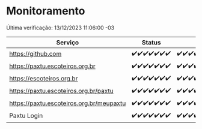 # Monitoramento

Última verificação: 13/12/2023 11:06:00 -03

|Serviço|Status|Últimas 24h|
|---|---|---|
|https://github.com|<span title="2023-12-06: OK=23">✔️</span><span title="2023-12-07: OK=24">✔️</span><span title="2023-12-08: OK=24">✔️</span><span title="2023-12-09: OK=24">✔️</span><span title="2023-12-10: OK=24">✔️</span><span title="2023-12-11: OK=24">✔️</span><span title="2023-12-12: OK=14">✔️</span>|<span title="12/12/2023 11:06:00 -03 : 200">✔️</span><span title="12/12/2023 12:06:00 -03 : 200">✔️</span><span title="12/12/2023 13:07:00 -03 : 200">✔️</span><span title="12/12/2023 14:05:00 -03 : 200">✔️</span><span title="12/12/2023 15:08:00 -03 : 200">✔️</span><span title="12/12/2023 16:04:00 -03 : 200">✔️</span><span title="12/12/2023 17:07:00 -03 : 200">✔️</span><span title="12/12/2023 18:04:00 -03 : 200">✔️</span><span title="12/12/2023 19:05:00 -03 : 200">✔️</span><span title="12/12/2023 20:06:00 -03 : 200">✔️</span><span title="12/12/2023 21:31:00 -03 : 200">✔️</span><span title="12/12/2023 22:48:00 -03 : 200">✔️</span><span title="12/12/2023 23:21:00 -03 : 200">✔️</span><span title="13/12/2023 00:07:00 -03 : 200">✔️</span><span title="13/12/2023 01:08:00 -03 : 200">✔️</span><span title="13/12/2023 02:06:00 -03 : 200">✔️</span><span title="13/12/2023 03:08:00 -03 : 200">✔️</span><span title="13/12/2023 04:06:00 -03 : 200">✔️</span><span title="13/12/2023 05:08:00 -03 : 200">✔️</span><span title="13/12/2023 06:06:00 -03 : 200">✔️</span><span title="13/12/2023 07:07:00 -03 : 200">✔️</span><span title="13/12/2023 08:04:00 -03 : 200">✔️</span><span title="13/12/2023 09:11:00 -03 : 200">✔️</span><span title="13/12/2023 10:09:00 -03 : 200">✔️</span><span title="13/12/2023 11:06:00 -03 : 200">✔️</span>|
|https://paxtu.escoteiros.org.br|<span title="2023-12-06: OK=23">✔️</span><span title="2023-12-07: OK=24">✔️</span><span title="2023-12-08: OK=24">✔️</span><span title="2023-12-09: OK=24">✔️</span><span title="2023-12-10: OK=24">✔️</span><span title="2023-12-11: OK=24">✔️</span><span title="2023-12-12: OK=14">✔️</span>|<span title="12/12/2023 11:06:00 -03 : 200">✔️</span><span title="12/12/2023 12:06:00 -03 : 200">✔️</span><span title="12/12/2023 13:07:00 -03 : 200">✔️</span><span title="12/12/2023 14:05:00 -03 : 200">✔️</span><span title="12/12/2023 15:08:00 -03 : 200">✔️</span><span title="12/12/2023 16:04:00 -03 : 200">✔️</span><span title="12/12/2023 17:07:00 -03 : 200">✔️</span><span title="12/12/2023 18:04:00 -03 : 200">✔️</span><span title="12/12/2023 19:05:00 -03 : 200">✔️</span><span title="12/12/2023 20:06:00 -03 : 200">✔️</span><span title="12/12/2023 21:31:00 -03 : 200">✔️</span><span title="12/12/2023 22:48:00 -03 : 200">✔️</span><span title="12/12/2023 23:21:00 -03 : 200">✔️</span><span title="13/12/2023 00:07:00 -03 : 200">✔️</span><span title="13/12/2023 01:08:00 -03 : 200">✔️</span><span title="13/12/2023 02:06:00 -03 : 200">✔️</span><span title="13/12/2023 03:08:00 -03 : 200">✔️</span><span title="13/12/2023 04:06:00 -03 : 200">✔️</span><span title="13/12/2023 05:08:00 -03 : 200">✔️</span><span title="13/12/2023 06:06:00 -03 : 200">✔️</span><span title="13/12/2023 07:07:00 -03 : 200">✔️</span><span title="13/12/2023 08:04:00 -03 : 200">✔️</span><span title="13/12/2023 09:11:00 -03 : 200">✔️</span><span title="13/12/2023 10:09:00 -03 : 200">✔️</span><span title="13/12/2023 11:06:00 -03 : 200">✔️</span>|
|https://escoteiros.org.br|<span title="2023-12-06: OK=23">✔️</span><span title="2023-12-07: OK=24">✔️</span><span title="2023-12-08: OK=24">✔️</span><span title="2023-12-09: OK=24">✔️</span><span title="2023-12-10: OK=24">✔️</span><span title="2023-12-11: OK=24">✔️</span><span title="2023-12-12: OK=14">✔️</span>|<span title="12/12/2023 11:06:00 -03 : 200">✔️</span><span title="12/12/2023 12:06:00 -03 : 200">✔️</span><span title="12/12/2023 13:07:00 -03 : 200">✔️</span><span title="12/12/2023 14:05:00 -03 : 200">✔️</span><span title="12/12/2023 15:08:00 -03 : 200">✔️</span><span title="12/12/2023 16:04:00 -03 : 200">✔️</span><span title="12/12/2023 17:07:00 -03 : 200">✔️</span><span title="12/12/2023 18:04:00 -03 : 200">✔️</span><span title="12/12/2023 19:05:00 -03 : 200">✔️</span><span title="12/12/2023 20:06:00 -03 : 200">✔️</span><span title="12/12/2023 21:31:00 -03 : 200">✔️</span><span title="12/12/2023 22:48:00 -03 : 200">✔️</span><span title="12/12/2023 23:21:00 -03 : 200">✔️</span><span title="13/12/2023 00:07:00 -03 : 200">✔️</span><span title="13/12/2023 01:08:00 -03 : 200">✔️</span><span title="13/12/2023 02:06:00 -03 : 200">✔️</span><span title="13/12/2023 03:08:00 -03 : 200">✔️</span><span title="13/12/2023 04:06:00 -03 : 200">✔️</span><span title="13/12/2023 05:08:00 -03 : 200">✔️</span><span title="13/12/2023 06:06:00 -03 : 200">✔️</span><span title="13/12/2023 07:07:00 -03 : 200">✔️</span><span title="13/12/2023 08:04:00 -03 : 200">✔️</span><span title="13/12/2023 09:11:00 -03 : 200">✔️</span><span title="13/12/2023 10:09:00 -03 : 200">✔️</span><span title="13/12/2023 11:06:00 -03 : 200">✔️</span>|
|https://paxtu.escoteiros.org.br/paxtu|<span title="2023-12-06: OK=23">✔️</span><span title="2023-12-07: OK=24">✔️</span><span title="2023-12-08: OK=24">✔️</span><span title="2023-12-09: OK=24">✔️</span><span title="2023-12-10: OK=24">✔️</span><span title="2023-12-11: OK=24">✔️</span><span title="2023-12-12: OK=14">✔️</span>|<span title="12/12/2023 11:06:00 -03 : 200">✔️</span><span title="12/12/2023 12:06:00 -03 : 200">✔️</span><span title="12/12/2023 13:07:00 -03 : 200">✔️</span><span title="12/12/2023 14:05:00 -03 : 200">✔️</span><span title="12/12/2023 15:08:00 -03 : 200">✔️</span><span title="12/12/2023 16:04:00 -03 : 200">✔️</span><span title="12/12/2023 17:07:00 -03 : 200">✔️</span><span title="12/12/2023 18:05:00 -03 : 200">✔️</span><span title="12/12/2023 19:05:00 -03 : 200">✔️</span><span title="12/12/2023 20:06:00 -03 : 200">✔️</span><span title="12/12/2023 21:31:00 -03 : 200">✔️</span><span title="12/12/2023 22:48:00 -03 : 200">✔️</span><span title="12/12/2023 23:21:00 -03 : 200">✔️</span><span title="13/12/2023 00:07:00 -03 : 200">✔️</span><span title="13/12/2023 01:08:00 -03 : 200">✔️</span><span title="13/12/2023 02:06:00 -03 : 200">✔️</span><span title="13/12/2023 03:08:00 -03 : 200">✔️</span><span title="13/12/2023 04:06:00 -03 : 200">✔️</span><span title="13/12/2023 05:08:00 -03 : 200">✔️</span><span title="13/12/2023 06:06:00 -03 : 200">✔️</span><span title="13/12/2023 07:07:00 -03 : 200">✔️</span><span title="13/12/2023 08:04:00 -03 : 200">✔️</span><span title="13/12/2023 09:11:00 -03 : 200">✔️</span><span title="13/12/2023 10:09:00 -03 : 200">✔️</span><span title="13/12/2023 11:06:00 -03 : 200">✔️</span>|
|https://paxtu.escoteiros.org.br/meupaxtu|<span title="2023-12-06: OK=23">✔️</span><span title="2023-12-07: OK=24">✔️</span><span title="2023-12-08: OK=24">✔️</span><span title="2023-12-09: OK=24">✔️</span><span title="2023-12-10: OK=24">✔️</span><span title="2023-12-11: OK=24">✔️</span><span title="2023-12-12: OK=14">✔️</span>|<span title="12/12/2023 11:06:00 -03 : 200">✔️</span><span title="12/12/2023 12:06:00 -03 : 200">✔️</span><span title="12/12/2023 13:07:00 -03 : 200">✔️</span><span title="12/12/2023 14:05:00 -03 : 200">✔️</span><span title="12/12/2023 15:08:00 -03 : 200">✔️</span><span title="12/12/2023 16:04:00 -03 : 200">✔️</span><span title="12/12/2023 17:07:00 -03 : 200">✔️</span><span title="12/12/2023 18:05:00 -03 : 200">✔️</span><span title="12/12/2023 19:05:00 -03 : 200">✔️</span><span title="12/12/2023 20:06:00 -03 : 200">✔️</span><span title="12/12/2023 21:31:00 -03 : 200">✔️</span><span title="12/12/2023 22:48:00 -03 : 200">✔️</span><span title="12/12/2023 23:21:00 -03 : 200">✔️</span><span title="13/12/2023 00:07:00 -03 : 200">✔️</span><span title="13/12/2023 01:08:00 -03 : 200">✔️</span><span title="13/12/2023 02:06:00 -03 : 200">✔️</span><span title="13/12/2023 03:08:00 -03 : 200">✔️</span><span title="13/12/2023 04:06:00 -03 : 200">✔️</span><span title="13/12/2023 05:08:00 -03 : 200">✔️</span><span title="13/12/2023 06:06:00 -03 : 200">✔️</span><span title="13/12/2023 07:07:00 -03 : 200">✔️</span><span title="13/12/2023 08:04:00 -03 : 200">✔️</span><span title="13/12/2023 09:11:00 -03 : 200">✔️</span><span title="13/12/2023 10:09:00 -03 : 200">✔️</span><span title="13/12/2023 11:06:00 -03 : 200">✔️</span>|
|Paxtu Login|<span title="2023-12-06: OK=23">✔️</span><span title="2023-12-07: OK=24">✔️</span><span title="2023-12-08: OK=24">✔️</span><span title="2023-12-09: OK=24">✔️</span><span title="2023-12-10: OK=24">✔️</span><span title="2023-12-11: OK=24">✔️</span><span title="2023-12-12: OK=14">✔️</span>|<span title="12/12/2023 11:06:00 -03 : 200">✔️</span><span title="12/12/2023 12:06:00 -03 : 200">✔️</span><span title="12/12/2023 13:07:00 -03 : 200">✔️</span><span title="12/12/2023 14:05:00 -03 : 200">✔️</span><span title="12/12/2023 15:08:00 -03 : 200">✔️</span><span title="12/12/2023 16:04:00 -03 : 200">✔️</span><span title="12/12/2023 17:07:00 -03 : 200">✔️</span><span title="12/12/2023 18:05:00 -03 : 200">✔️</span><span title="12/12/2023 19:05:00 -03 : 200">✔️</span><span title="12/12/2023 20:06:00 -03 : 200">✔️</span><span title="12/12/2023 21:31:00 -03 : 200">✔️</span><span title="12/12/2023 22:48:00 -03 : 200">✔️</span><span title="12/12/2023 23:21:00 -03 : 200">✔️</span><span title="13/12/2023 00:07:00 -03 : 200">✔️</span><span title="13/12/2023 01:08:00 -03 : 200">✔️</span><span title="13/12/2023 02:06:00 -03 : 200">✔️</span><span title="13/12/2023 03:08:00 -03 : 200">✔️</span><span title="13/12/2023 04:06:00 -03 : 200">✔️</span><span title="13/12/2023 05:08:00 -03 : 200">✔️</span><span title="13/12/2023 06:06:00 -03 : 200">✔️</span><span title="13/12/2023 07:07:00 -03 : 200">✔️</span><span title="13/12/2023 08:04:00 -03 : 200">✔️</span><span title="13/12/2023 09:11:00 -03 : 200">✔️</span><span title="13/12/2023 10:09:00 -03 : 200">✔️</span><span title="13/12/2023 11:06:00 -03 : 200">✔️</span>|
